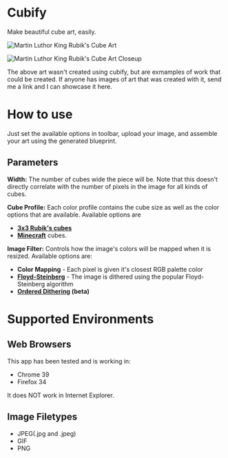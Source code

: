 Cubify
======

Make beautiful cube art, easily.

![Martin Luthor King Rubik's Cube Art](http://api.ning.com/files/kV4MbYiv7oQmd9OcINNPMSwdUVegnN1*ev7-JuE-o4CyaSz1aTvgB0jMsHY9KoaQKg0LzPTRyiDFwD*0usqXwXj5sPOyAw3n/1082081843.jpeg)

![Martin Luthor King Rubik's Cube Art Closeup](https://c1.staticflickr.com/5/4083/5047234667_43cede6b18_z.jpg)

The above art wasn't created using cubify, but are exmamples of work that could be created. If anyone has images of art that was created with it, send me a link and I can showcase it here.

How to use
==========
Just set the available options in toolbar, upload your image, and assemble your art using the generated blueprint.

Parameters
----------
**Width:** The number of cubes wide the piece will be. Note that this doesn't directly correlate with the number of pixels in the image for all kinds of cubes.

**Cube Profile:** Each color profile contains the cube size as well as the color options that are available. Available options are 

- [**3x3 Rubik's cubes**](https://en.wikipedia.org/wiki/Rubik%27s_Cube)
- [**Minecraft**](https://minecraft.net/) cubes.

**Image Filter:** Controls how the image's colors will be mapped when it is resized. Available options are:

- **Color Mapping** - Each pixel is given it's closest RGB palette color
- [**Floyd-Steinberg**](https://en.wikipedia.org/wiki/Floyd%E2%80%93Steinberg_dithering) - The image is dithered using the popular Floyd-Steinberg algorithm
- **[Ordered Dithering](https://en.wikipedia.org/wiki/Ordered_dithering) (beta)**


Supported Environments
======================

Web Browsers
------------
This app has been tested and is working in:
- Chrome 39
- Firefox 34

It does NOT work in Internet Explorer.

Image Filetypes
---------------
- JPEG(.jpg and .jpeg)
- GIF
- PNG
